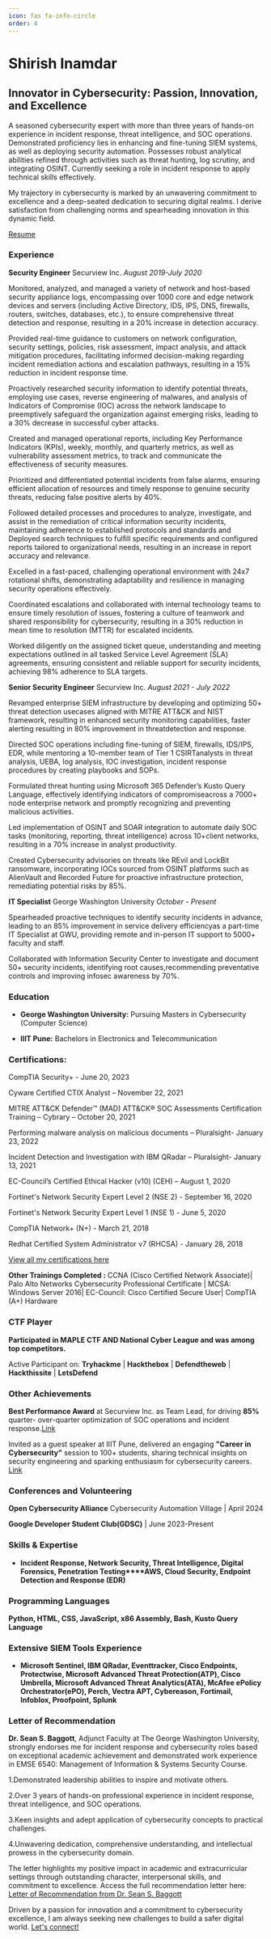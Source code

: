 ```yaml
---
icon: fas fa-info-circle
order: 4
---
```


# **Shirish Inamdar**

## Innovator in Cybersecurity: Passion, Innovation, and Excellence

A seasoned cybersecurity expert with more than three years of hands-on experience in incident response, threat intelligence, and SOC operations. Demonstrated proficiency lies in enhancing and fine-tuning SIEM systems, as well as deploying security automation. Possesses robust analytical abilities refined through activities such as threat hunting, log scrutiny, and integrating OSINT. Currently seeking a role in incident response to apply technical skills effectively.

My trajectory in cybersecurity is marked by an unwavering commitment to excellence and a deep-seated dedication to securing digital realms. I derive satisfaction from challenging norms and spearheading innovation in this dynamic field.

[Resume](https://drive.google.com/file/d/1LgxhOdTFSas5kqxZNHkPhtsVdLSSJJ3g/view?usp=sharing)

### Experience

**Security Engineer**  Securview Inc.  *August 2019-July 2020*

Monitored, analyzed, and managed a variety of network and host-based security appliance logs, encompassing over 1000 core and edge network devices and servers (including Active Directory, IDS, IPS, DNS, firewalls, routers, switches, databases, etc.), to ensure comprehensive threat detection and response, resulting in a 20% increase in detection accuracy.

Provided real-time guidance to customers on network configuration, security settings, policies, risk assessment, impact analysis, and attack mitigation procedures, facilitating informed decision-making regarding incident remediation actions and escalation pathways, resulting in a 15% reduction in incident response time.

Proactively researched security information to identify potential threats, employing use cases, reverse engineering of malwares, and analysis of Indicators of Compromise (IOC) across the network landscape to preemptively safeguard the organization against emerging risks, leading to a 30% decrease in successful cyber attacks.

Created and managed operational reports, including Key Performance Indicators (KPIs), weekly, monthly, and quarterly metrics, as well as vulnerability assessment metrics, to track and communicate the effectiveness of security measures.

Prioritized and differentiated potential incidents from false alarms, ensuring efficient allocation of resources and timely response to genuine security threats, reducing false positive alerts by 40%.

Followed detailed processes and procedures to analyze, investigate, and assist in the remediation of critical information security incidents, maintaining adherence to established protocols and standards and Deployed search techniques to fulfill specific requirements and configured reports tailored to organizational needs, resulting in an increase in report accuracy and relevance.

Excelled in a fast-paced, challenging operational environment with 24x7 rotational shifts, demonstrating adaptability and resilience in managing security operations effectively.

Coordinated escalations and collaborated with internal technology teams to ensure timely resolution of issues, fostering a culture of teamwork and shared responsibility for cybersecurity, resulting in a 30% reduction in mean time to resolution (MTTR) for escalated incidents.

Worked diligently on the assigned ticket queue, understanding and meeting expectations outlined in all tasked Service Level Agreement (SLA) agreements, ensuring consistent and reliable support for security incidents, achieving 98% adherence to SLA targets. 

**Senior Security Engineer**  Securview Inc.  *August 2021 - July 2022*

Revamped enterprise SIEM infrastructure by developing and optimizing 50+ threat detection usecases aligned with MITRE ATT&CK and NIST framework, resulting in enhanced security monitoring capabilities, faster alerting resulting in 80% improvement in threatdetection and response.

Directed SOC operations including fine-tuning of SIEM, firewalls, IDS/IPS, EDR, while mentoring a 10-member team of Tier 1 CSIRTanalysts in threat analysis, UEBA, log analysis, IOC investigation, incident response procedures by creating playbooks and SOPs.

Formulated threat hunting using Microsoft 365 Defender’s Kusto Query Language, effectively identifying indicators of compromiseacross a 7000+ node enterprise network and promptly recognizing and preventing malicious activities.

Led implementation of OSINT and SOAR integration to automate daily SOC tasks (monitoring, reporting, threat intelligence) across 10+client networks, resulting in a 70% increase in analyst productivity.

Created Cybersecurity advisories on threats like REvil and LockBit ransomware, incorporating IOCs sourced from OSINT platforms such as AlienVault and Recorded Future for proactive infrastructure protection, remediating potential risks by 85%.

**IT Specialist**  George Washington University  *October - Present*

Spearheaded proactive techniques to identify security incidents in advance, leading to an 85% improvement in service delivery efficiencyas a part-time IT Specialist at GWU, providing remote and in-person IT support to 5000+ faculty and staff.

Collaborated with Information Security Center to investigate and document 50+ security incidents, identifying root causes,recommending preventative controls and improving infosec awareness by 70%.

### Education

- **George Washington University:** Pursuing Masters in Cybersecurity (Computer Science)

- **IIIT Pune:** Bachelors in Electronics and Telecommunication


### Certifications:

CompTIA Security+ - June 20, 2023

Cyware Certified CTIX Analyst – November 22, 2021

MITRE ATT&CK Defender™ (MAD) ATT&CK® SOC Assessments Certification Training – Cybrary – October 20, 2021

Performing malware analysis on malicious documents – Pluralsight- January 23, 2022

Incident Detection and Investigation with IBM QRadar – Pluralsight- January 13, 2021

EC-Council’s Certified Ethical Hacker (v10) (CEH) – August 1, 2020

Fortinet's Network Security Expert Level 2 (NSE 2) - September 16, 2020

Fortinet's Network Security Expert Level 1 (NSE 1) - June 5, 2020

CompTIA Network+ (N+) - March 21, 2018

Redhat Certified System Administrator v7 (RHCSA) - January 28, 2018


[View all my certifications here](https://drive.google.com/file/d/11-9YgKKwBAyATaIs5abf3SWKjBld64mD/view?usp=sharing)

**Other Trainings Completed :** 
CCNA (Cisco Certified Network Associate)| Palo Alto Networks Cybersecurity Professional Certificate | MCSA: Windows Server 2016| EC-Council: Cisco Certified Secure User| CompTIA (A+) Hardware


### CTF Player

**Participated in MAPLE CTF AND National Cyber League and was among top competitors.**

Active Participant on: **Tryhackme** | **Hackthebox** | **Defendtheweb** | **Hackthissite** | **LetsDefend**  

### Other Achievements 

**Best Performance Award** at Securview Inc. as Team Lead, for driving **85%** quarter- over-quarter optimization of SOC operations
and incident response.[Link](https://drive.google.com/file/d/1-GR0-hsWxc6UzsVwtNBRGwVW3SRyRwV1/view?usp=sharing)

Invited as a guest speaker at IIIT Pune, delivered an engaging **"Career in Cybersecurity"** session to 100+ students, sharing technical
insights on security engineering and sparking enthusiasm for cybersecurity careers. [Link](https://drive.google.com/file/d/1VbuTo6gv1MII36Jl-rRhlHJydmXSZjdT/view?usp=sharing)


### Conferences and Volunteering

**Open Cybersecurity Alliance** 
Cybersecurity Automation Village | April 2024

**Google Developer Student Club(GDSC)** | June 2023-Present


### Skills & Expertise


- **Incident Response, Network Security, Threat Intelligence, Digital Forensics, Penetration Testing****AWS, Cloud Security, Endpoint Detection and Response (EDR)**


### Programming Languages

**Python, HTML, CSS, JavaScript, x86 Assembly, Bash, Kusto Query Language**

### Extensive SIEM Tools Experience
- **Microsoft Sentinel, IBM QRadar, Eventtracker, Cisco Endpoints, Protectwise, Microsoft Advanced Threat Protection(ATP), Cisco Umbrella, Microsoft Advanced Threat Analytics(ATA), McAfee ePolicy Orchestrator(ePO), Perch, Vectra APT, Cybereason, Fortimail, Infoblox, Proofpoint, Splunk**

### Letter of Recommendation

**Dr. Sean S. Baggott**, Adjunct Faculty at The George Washington University, strongly endorses me for incident response and cybersecurity roles based on exceptional academic achievement and demonstrated work experience in EMSE 6540: Management of Information & Systems Security Course.

1.Demonstrated leadership abilities to inspire and motivate others.

2.Over 3 years of hands-on professional experience in incident response, threat intelligence, and SOC operations.

3.Keen insights and adept application of cybersecurity concepts to practical challenges.

4.Unwavering dedication, comprehensive understanding, and intellectual prowess in the cybersecurity domain.

The letter highlights my positive impact in academic and extracurricular settings through outstanding character, interpersonal skills, and commitment to excellence.
Access the full recommendation letter here:
 [Letter of Recommendation from Dr. Sean S. Baggott](https://drive.google.com/file/d/1VR98wDnb1rXgcEFwM0ZQmGzuzFZi1BYU/view?usp=sharing)


Driven by a passion for innovation and a commitment to cybersecurity excellence, I am always seeking new challenges to build a safer digital world. [Let's connect!](https://www.linkedin.com/in/shirishinamdar/)
